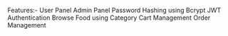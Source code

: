 Features:-
User Panel
Admin Panel
Password Hashing using Bcrypt
JWT Authentication
Browse Food using Category
Cart Management
Order Management

 
 
 
